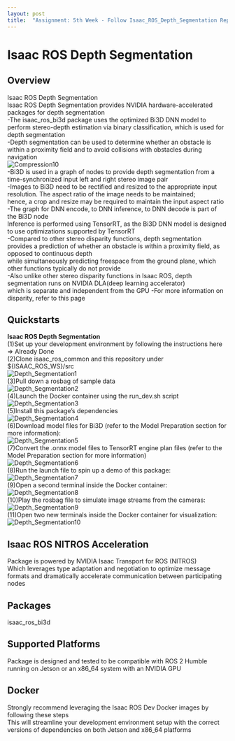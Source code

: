 ```yaml
---
layout: post
title:  "Assignment: 5th Week - Follow Isaac_ROS_Depth_Segmentation Repository"
---
```

# Isaac ROS Depth Segmentation
## Overview
Isaac ROS Depth Segmentation <br/>
Isaac ROS Depth Segmentation provides NVIDIA hardware-accelerated packages for depth segmentation <br/>
-The isaac_ros_bi3d package uses the optimized Bi3D DNN model to perform stereo-depth estimation via binary classification, which is used for depth segmentation <br/>
-Depth segmentation can be used to determine whether an obstacle is within a proximity field and to avoid collisions with obstacles during navigation <br/>
![Compression10](https://github.com/growingpenguin/growingpenguin.github.io/assets/110277903/5f3fed4d-12b2-4157-9eb9-e982b4645e4b) <br/>
-Bi3D is used in a graph of nodes to provide depth segmentation from a time-synchronized input left and right stereo image pair <br/>
-Images to Bi3D need to be rectified and resized to the appropriate input resolution. The aspect ratio of the image needs to be maintained; <br/>
hence, a crop and resize may be required to maintain the input aspect ratio <br/>
-The graph for DNN encode, to DNN inference, to DNN decode is part of the Bi3D node <br/>
Inference is performed using TensorRT, as the Bi3D DNN model is designed to use optimizations supported by TensorRT <br/>
-Compared to other stereo disparity functions, depth segmentation provides a prediction of whether an obstacle is within a proximity field, as opposed to continuous depth <br/>
while simultaneously predicting freespace from the ground plane, which other functions typically do not provide <br/>
-Also unlike other stereo disparity functions in Isaac ROS, depth segmentation runs on NVIDIA DLA(deep learning accelerator) <br/>
which is separate and independent from the GPU 
-For more information on disparity, refer to this page <br/>
## Quickstarts
**Isaac ROS Depth Segmentation** <br/>
(1)Set up your development environment by following the instructions here <br/>
=> Already Done <br/>
(2)Clone isaac_ros_common and this repository under ${ISAAC_ROS_WS}/src <br/>
![Depth_Segmentation1](https://github.com/growingpenguin/growingpenguin.github.io/assets/110277903/e58c0f52-1a87-47ce-8e32-9aebe0e1be8b) <br/>
(3)Pull down a rosbag of sample data <br/>
![Depth_Segmentation2](https://github.com/growingpenguin/growingpenguin.github.io/assets/110277903/bce2fed0-3472-4f91-bbbd-f5b7bc9c6ef9) <br/>
(4)Launch the Docker container using the run_dev.sh script <br/>
![Depth_Segmentation3](https://github.com/growingpenguin/growingpenguin.github.io/assets/110277903/2e78cd48-ce48-4b7c-858d-c005fcadd297) <br/>
(5)Install this package’s dependencies <br/>
![Depth_Segmentation4](https://github.com/growingpenguin/growingpenguin.github.io/assets/110277903/2c7c187a-0783-4c07-9e3c-028fe7223834) <br/>
(6)Download model files for Bi3D (refer to the Model Preparation section for more information): <br/>
![Depth_Segmentation5](https://github.com/growingpenguin/growingpenguin.github.io/assets/110277903/c689b472-d9b5-4632-858b-855e72fd3f3f) <br/>
(7)Convert the .onnx model files to TensorRT engine plan files (refer to the Model Preparation section for more information) <br/>
![Depth_Segmentation6](https://github.com/growingpenguin/growingpenguin.github.io/assets/110277903/f029b7d1-1f93-43c9-ac92-6ae2bfbdbb46) <br/>
(8)Run the launch file to spin up a demo of this package: <br/>
![Depth_Segmentation7](https://github.com/growingpenguin/growingpenguin.github.io/assets/110277903/589130db-881c-4632-9bdd-004d4f5e1821) <br/>
(9)Open a second terminal inside the Docker container: <br/>
![Depth_Segmentation8](https://github.com/growingpenguin/growingpenguin.github.io/assets/110277903/451c6407-91f4-496b-8f68-9c3a9c1f0303) <br/>
(10)Play the rosbag file to simulate image streams from the cameras: <br/>
![Depth_Segmentation9](https://github.com/growingpenguin/growingpenguin.github.io/assets/110277903/397dcb8f-382c-4f95-9c7b-5170ca6918e1) <br/>
(11)Open two new terminals inside the Docker container for visualization: <br/>
![Depth_Segmentation10](https://github.com/growingpenguin/growingpenguin.github.io/assets/110277903/b55d18fc-78ce-47ad-b720-c0bce531954d) <br/>











## Isaac ROS NITROS Acceleration
Package is powered by NVIDIA Isaac Transport for ROS (NITROS) <br/>
Which leverages type adaptation and negotiation to optimize message formats and dramatically accelerate communication between participating nodes <br/>
## Packages
isaac_ros_bi3d <br/>
## Supported Platforms
Package is designed and tested to be compatible with ROS 2 Humble running on Jetson or an x86_64 system with an NVIDIA GPU <br/>
## Docker
Strongly recommend leveraging the Isaac ROS Dev Docker images by following these steps <br/>
This will streamline your development environment setup with the correct versions of dependencies on both Jetson and x86_64 platforms <br/>
